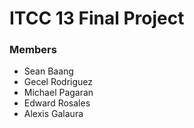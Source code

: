 # ITCC 13 Final Project

### Members
- Sean Baang
- Gecel Rodriguez
- Michael Pagaran
- Edward Rosales
- Alexis Galaura


